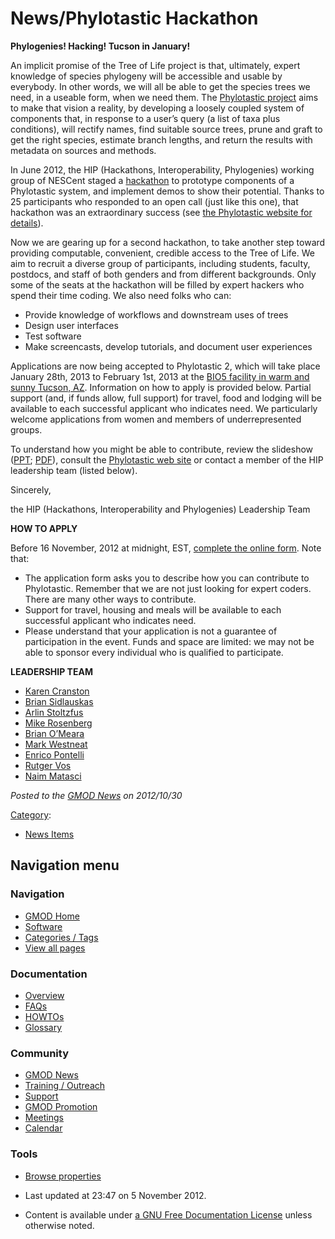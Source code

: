 



<span id="top"></span>




# <span dir="auto">News/Phylotastic Hackathon</span>









**Phylogenies! Hacking! Tucson in January!**

An implicit promise of the Tree of Life project is that, ultimately,
expert knowledge of species phylogeny will be accessible and usable by
everybody. In other words, we will all be able to get the species trees
we need, in a useable form, when we need them. The
<a href="http://phylotastic.org/" class="external text"
rel="nofollow">Phylotastic project</a> aims to make that vision a
reality, by developing a loosely coupled system of components that, in
response to a user’s query (a list of taxa plus conditions), will
rectify names, find suitable source trees, prune and graft to get the
right species, estimate branch lengths, and return the results with
metadata on sources and methods.

In June 2012, the HIP (Hackathons, Interoperability, Phylogenies)
working group of NESCent staged a
<a href="http://en.wikipedia.org/wiki/Hackathon" class="external text"
rel="nofollow">hackathon</a> to prototype components of a Phylotastic
system, and implement demos to show their potential. Thanks to 25
participants who responded to an open call (just like this one), that
hackathon was an extraordinary success (see
<a href="http://phylotastic.org/" class="external text"
rel="nofollow">the Phylotastic website for details</a>).

Now we are gearing up for a second hackathon, to take another step
toward providing computable, convenient, credible access to the Tree of
Life. We aim to recruit a diverse group of participants, including
students, faculty, postdocs, and staff of both genders and from
different backgrounds. Only some of the seats at the hackathon will be
filled by expert hackers who spend their time coding. We also need folks
who can:

- Provide knowledge of workflows and downstream uses of trees
- Design user interfaces
- Test software
- Make screencasts, develop tutorials, and document user experiences

Applications are now being accepted to Phylotastic 2, which will take
place January 28th, 2013 to February 1st, 2013 at the
<a href="http://bio5.arizona.edu/about-bio5" class="external text"
rel="nofollow">BIO5 facility in warm and sunny Tucson, AZ</a>.
Information on how to apply is provided below. Partial support (and, if
funds allow, full support) for travel, food and lodging will be
available to each successful applicant who indicates need. We
particularly welcome applications from women and members of
underrepresented groups.

To understand how you might be able to contribute, review the slideshow
(<a href="http://bit.ly/RWRgIc" class="external text"
rel="nofollow">PPT</a>;
<a href="http://bit.ly/POaoci" class="external text"
rel="nofollow">PDF</a>), consult the
<a href="http://phylotastic.org" class="external text"
rel="nofollow">Phylotastic web site</a> or contact a member of the HIP
leadership team (listed below).

Sincerely,

the HIP (Hackathons, Interoperability and Phylogenies) Leadership Team

  
**HOW TO APPLY**

Before 16 November, 2012 at midnight, EST,
<a href="http://tinyurl.com/PhyloTastic2" class="external text"
rel="nofollow">complete the online form</a>. Note that:

- The application form asks you to describe how you can contribute to
  Phylotastic. Remember that we are not just looking for expert coders.
  There are many other ways to contribute.
- Support for travel, housing and meals will be available to each
  successful applicant who indicates need.
- Please understand that your application is not a guarantee of
  participation in the event. Funds and space are limited: we may not be
  able to sponsor every individual who is qualified to participate.

  
**LEADERSHIP TEAM**

- <a href="mailto:karen.cranston@nescent.org" class="external text"
  rel="nofollow">Karen Cranston</a>
- <a href="mailto:brian.sidlauskas@oregonstate.edu" class="external text"
  rel="nofollow">Brian Sidlauskas</a>
- <a href="mailto:arlin@umd.edu" class="external text"
  rel="nofollow">Arlin Stoltzfus</a>
- <a href="mailto:mrosenb@asu.edu" class="external text"
  rel="nofollow">Mike Rosenberg</a>
- <a href="mailto:bomeara@utk.edu" class="external text"
  rel="nofollow">Brian O’Meara</a>
- <a href="mailto:mwestneat@fieldmuseum.org" class="external text"
  rel="nofollow">Mark Westneat</a>
- <a href="mailto:epontell@cs.nmsu.edu" class="external text"
  rel="nofollow">Enrico Pontelli</a>
- <a href="mailto:rutgeraldo@gmail.com" class="external text"
  rel="nofollow">Rutger Vos</a>
- <a href="mailto:nmatasci@iplantcollaborative.org" class="external text"
  rel="nofollow">Naim Matasci</a>

  



*Posted to the [GMOD News](../GMOD_News "GMOD News") on 2012/10/30*






[Category](../Special%3ACategories "Special%3ACategories"):

- [News Items](../Category%3ANews_Items "Category%3ANews Items")






## Navigation menu







<a href="../Main_Page"
style="background-image: url(../../images/GMOD-cogs.png);"
title="Visit the main page"></a>


### Navigation



- <span id="n-GMOD-Home">[GMOD Home](../Main_Page)</span>
- <span id="n-Software">[Software](../GMOD_Components)</span>
- <span id="n-Categories-.2F-Tags">[Categories /
  Tags](../Categories)</span>
- <span id="n-View-all-pages">[View all
  pages](../Special:AllPages)</span>




### Documentation



- <span id="n-Overview">[Overview](../Overview)</span>
- <span id="n-FAQs">[FAQs](../Category%3AFAQ)</span>
- <span id="n-HOWTOs">[HOWTOs](../Category%3AHOWTO)</span>
- <span id="n-Glossary">[Glossary](../Glossary)</span>




### Community



- <span id="n-GMOD-News">[GMOD News](../GMOD_News)</span>
- <span id="n-Training-.2F-Outreach">[Training /
  Outreach](../Training_and_Outreach)</span>
- <span id="n-Support">[Support](../Support)</span>
- <span id="n-GMOD-Promotion">[GMOD Promotion](../GMOD_Promotion)</span>
- <span id="n-Meetings">[Meetings](../Meetings)</span>
- <span id="n-Calendar">[Calendar](../Calendar)</span>




### Tools

- <span id="t-smwbrowselink"><a href="../Special%253ABrowse/News-2FPhylotastic_Hackathon"
  rel="smw-browse">Browse properties</a></span>



- <span id="footer-info-lastmod">Last updated at 23:47 on 5 November
  2012.</span>
<!-- - <span id="footer-info-viewcount">5,497 page views.</span> -->
- <span id="footer-info-copyright">Content is available under
  <a href="http://www.gnu.org/licenses/fdl-1.3.html" class="external"
  rel="nofollow">a GNU Free Documentation License</a> unless otherwise
  noted.</span>

<!-- -->



<!-- -->




